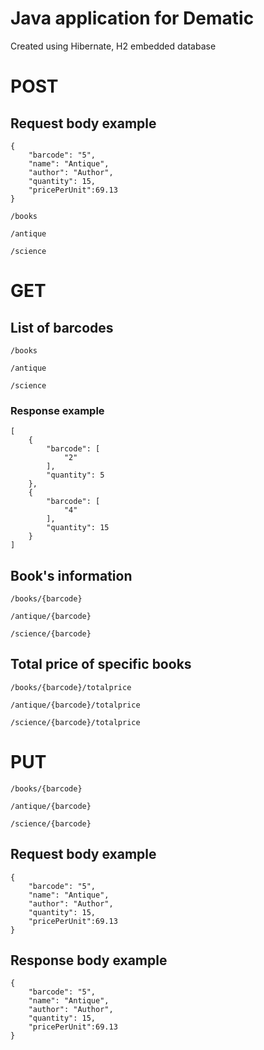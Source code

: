# Java application for Dematic

Created using Hibernate, H2 embedded database

# POST

## Request body example
```
{
    "barcode": "5",
    "name": "Antique",
    "author": "Author",
    "quantity": 15,
    "pricePerUnit":69.13
}
```

```/books```

```/antique```

```/science```


# GET

## List of barcodes

```/books```

```/antique```

```/science```

### Response example

```
[
    {
        "barcode": [
            "2"
        ],
        "quantity": 5
    },
    {
        "barcode": [
            "4"
        ],
        "quantity": 15
    }
]
```

## Book's information

```/books/{barcode}```

```/antique/{barcode}```

```/science/{barcode}```

## Total price of specific books

```/books/{barcode}/totalprice```

```/antique/{barcode}/totalprice```

```/science/{barcode}/totalprice```

# PUT

```/books/{barcode}```

```/antique/{barcode}```

```/science/{barcode}```

## Request body example
```
{
    "barcode": "5",
    "name": "Antique",
    "author": "Author",
    "quantity": 15,
    "pricePerUnit":69.13
}
```

## Response body example
```
{
    "barcode": "5",
    "name": "Antique",
    "author": "Author",
    "quantity": 15,
    "pricePerUnit":69.13
}
```